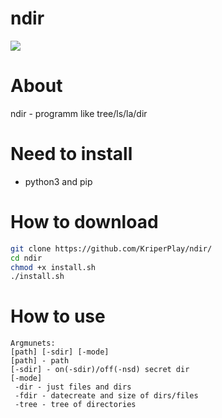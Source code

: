 # ndir

![](https://github.com/user-attachments/assets/64ba6f3c-b702-4a59-93e3-7784a0f02350)

# About
ndir - programm like tree/ls/la/dir

# Need to install
* python3 and pip

# How to download
```bash
git clone https://github.com/KriperPlay/ndir/
cd ndir
chmod +x install.sh
./install.sh
```

# How to use
```
Argmunets:
[path] [-sdir] [-mode]
[path] - path
[-sdir] - on(-sdir)/off(-nsd) secret dir
[-mode]
 -dir - just files and dirs
 -fdir - datecreate and size of dirs/files
 -tree - tree of directories
```

